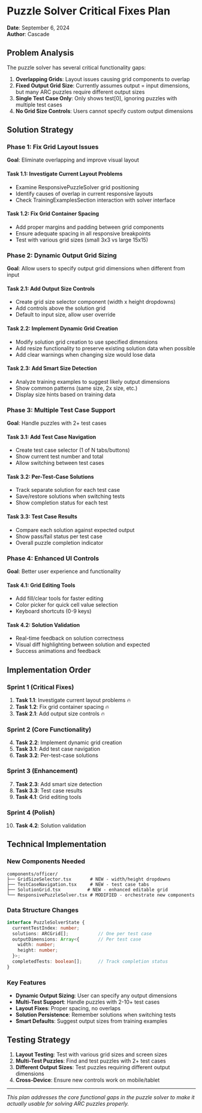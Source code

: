 # Puzzle Solver Critical Fixes Plan
**Date**: September 6, 2024  
**Author**: Cascade  

## Problem Analysis

The puzzle solver has several critical functionality gaps:

1. **Overlapping Grids**: Layout issues causing grid components to overlap
2. **Fixed Output Grid Size**: Currently assumes output = input dimensions, but many ARC puzzles require different output sizes
3. **Single Test Case Only**: Only shows test[0], ignoring puzzles with multiple test cases
4. **No Grid Size Controls**: Users cannot specify custom output dimensions

## Solution Strategy

### Phase 1: Fix Grid Layout Issues
**Goal**: Eliminate overlapping and improve visual layout

#### Task 1.1: Investigate Current Layout Problems
- Examine ResponsivePuzzleSolver grid positioning
- Identify causes of overlap in current responsive layouts
- Check TrainingExamplesSection interaction with solver interface

#### Task 1.2: Fix Grid Container Spacing
- Add proper margins and padding between grid components
- Ensure adequate spacing in all responsive breakpoints
- Test with various grid sizes (small 3x3 vs large 15x15)

### Phase 2: Dynamic Output Grid Sizing
**Goal**: Allow users to specify output grid dimensions when different from input

#### Task 2.1: Add Output Size Controls
- Create grid size selector component (width x height dropdowns)
- Add controls above the solution grid
- Default to input size, allow user override

#### Task 2.2: Implement Dynamic Grid Creation
- Modify solution grid creation to use specified dimensions
- Add resize functionality to preserve existing solution data when possible
- Add clear warnings when changing size would lose data

#### Task 2.3: Add Smart Size Detection
- Analyze training examples to suggest likely output dimensions
- Show common patterns (same size, 2x size, etc.)
- Display size hints based on training data

### Phase 3: Multiple Test Case Support
**Goal**: Handle puzzles with 2+ test cases

#### Task 3.1: Add Test Case Navigation
- Create test case selector (1 of N tabs/buttons)
- Show current test number and total
- Allow switching between test cases

#### Task 3.2: Per-Test-Case Solutions
- Track separate solution for each test case
- Save/restore solutions when switching tests
- Show completion status for each test

#### Task 3.3: Test Case Results
- Compare each solution against expected output
- Show pass/fail status per test case
- Overall puzzle completion indicator

### Phase 4: Enhanced UI Controls
**Goal**: Better user experience and functionality

#### Task 4.1: Grid Editing Tools
- Add fill/clear tools for faster editing
- Color picker for quick cell value selection
- Keyboard shortcuts (0-9 keys)

#### Task 4.2: Solution Validation
- Real-time feedback on solution correctness
- Visual diff highlighting between solution and expected
- Success animations and feedback

## Implementation Order

### Sprint 1 (Critical Fixes)
1. **Task 1.1**: Investigate current layout problems 🔥
2. **Task 1.2**: Fix grid container spacing 🔥
3. **Task 2.1**: Add output size controls 🔥

### Sprint 2 (Core Functionality)
4. **Task 2.2**: Implement dynamic grid creation
5. **Task 3.1**: Add test case navigation
6. **Task 3.2**: Per-test-case solutions

### Sprint 3 (Enhancement)
7. **Task 2.3**: Add smart size detection
8. **Task 3.3**: Test case results
9. **Task 4.1**: Grid editing tools

### Sprint 4 (Polish)
10. **Task 4.2**: Solution validation

## Technical Implementation

### New Components Needed
```
components/officer/
├── GridSizeSelector.tsx       # NEW - width/height dropdowns
├── TestCaseNavigation.tsx     # NEW - test case tabs
├── SolutionGrid.tsx          # NEW - enhanced editable grid
└── ResponsivePuzzleSolver.tsx # MODIFIED - orchestrate new components
```

### Data Structure Changes
```typescript
interface PuzzleSolverState {
  currentTestIndex: number;
  solutions: ARCGrid[];           // One per test case
  outputDimensions: Array<{       // Per test case
    width: number;
    height: number;
  }>;
  completedTests: boolean[];      // Track completion status
}
```

### Key Features
- **Dynamic Output Sizing**: User can specify any output dimensions
- **Multi-Test Support**: Handle puzzles with 2-10+ test cases  
- **Layout Fixes**: Proper spacing, no overlaps
- **Solution Persistence**: Remember solutions when switching tests
- **Smart Defaults**: Suggest output sizes from training examples

## Testing Strategy

1. **Layout Testing**: Test with various grid sizes and screen sizes
2. **Multi-Test Puzzles**: Find and test puzzles with 2+ test cases
3. **Different Output Sizes**: Test puzzles requiring different output dimensions
4. **Cross-Device**: Ensure new controls work on mobile/tablet

---

*This plan addresses the core functional gaps in the puzzle solver to make it actually usable for solving ARC puzzles properly.*
